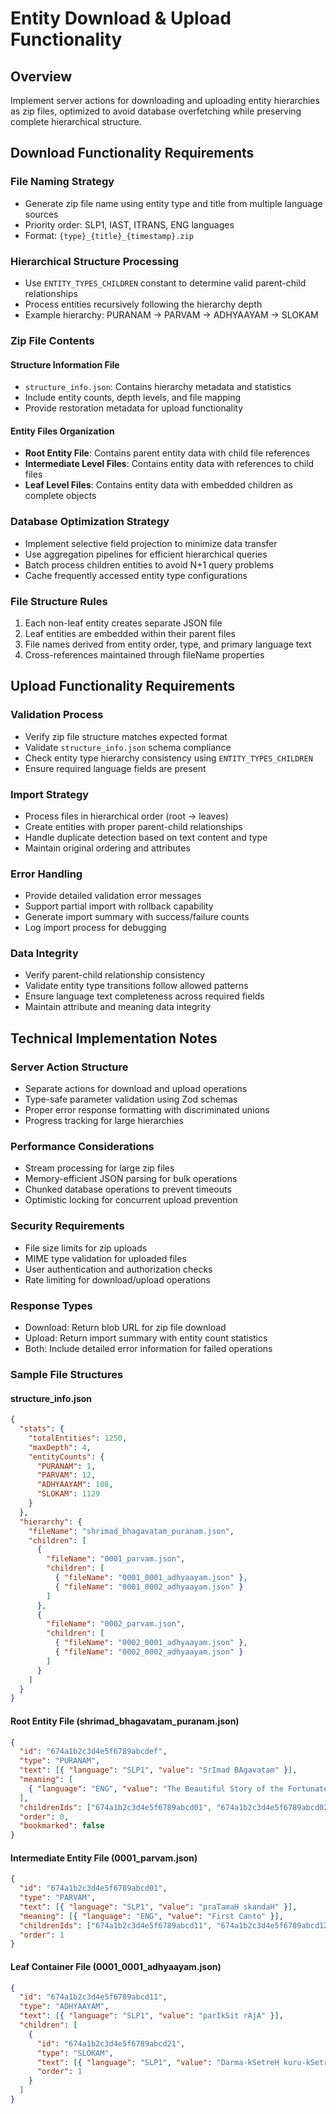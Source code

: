 # Entity Download & Upload Functionality

## Overview

Implement server actions for downloading and uploading entity hierarchies as zip files, optimized to avoid database overfetching while preserving complete hierarchical structure.

## Download Functionality Requirements

### File Naming Strategy

- Generate zip file name using entity type and title from multiple language sources
- Priority order: SLP1, IAST, ITRANS, ENG languages
- Format: `{type}_{title}_{timestamp}.zip`

### Hierarchical Structure Processing

- Use `ENTITY_TYPES_CHILDREN` constant to determine valid parent-child relationships
- Process entities recursively following the hierarchy depth
- Example hierarchy: PURANAM → PARVAM → ADHYAAYAM → SLOKAM

### Zip File Contents

#### Structure Information File

- `structure_info.json`: Contains hierarchy metadata and statistics
- Include entity counts, depth levels, and file mapping
- Provide restoration metadata for upload functionality

#### Entity Files Organization

- **Root Entity File**: Contains parent entity data with child file references
- **Intermediate Level Files**: Contains entity data with references to child files
- **Leaf Level Files**: Contains entity data with embedded children as complete objects

### Database Optimization Strategy

- Implement selective field projection to minimize data transfer
- Use aggregation pipelines for efficient hierarchical queries
- Batch process children entities to avoid N+1 query problems
- Cache frequently accessed entity type configurations

### File Structure Rules

1. Each non-leaf entity creates separate JSON file
2. Leaf entities are embedded within their parent files
3. File names derived from entity order, type, and primary language text
4. Cross-references maintained through fileName properties

## Upload Functionality Requirements

### Validation Process

- Verify zip file structure matches expected format
- Validate `structure_info.json` schema compliance
- Check entity type hierarchy consistency using `ENTITY_TYPES_CHILDREN`
- Ensure required language fields are present

### Import Strategy

- Process files in hierarchical order (root → leaves)
- Create entities with proper parent-child relationships
- Handle duplicate detection based on text content and type
- Maintain original ordering and attributes

### Error Handling

- Provide detailed validation error messages
- Support partial import with rollback capability
- Generate import summary with success/failure counts
- Log import process for debugging

### Data Integrity

- Verify parent-child relationship consistency
- Validate entity type transitions follow allowed patterns
- Ensure language text completeness across required fields
- Maintain attribute and meaning data integrity

## Technical Implementation Notes

### Server Action Structure

- Separate actions for download and upload operations
- Type-safe parameter validation using Zod schemas
- Proper error response formatting with discriminated unions
- Progress tracking for large hierarchies

### Performance Considerations

- Stream processing for large zip files
- Memory-efficient JSON parsing for bulk operations
- Chunked database operations to prevent timeouts
- Optimistic locking for concurrent upload prevention

### Security Requirements

- File size limits for zip uploads
- MIME type validation for uploaded files
- User authentication and authorization checks
- Rate limiting for download/upload operations

### Response Types

- Download: Return blob URL for zip file download
- Upload: Return import summary with entity count statistics
- Both: Include detailed error information for failed operations

### Sample File Structures

#### structure_info.json

```json
{
  "stats": {
    "totalEntities": 1250,
    "maxDepth": 4,
    "entityCounts": {
      "PURANAM": 1,
      "PARVAM": 12,
      "ADHYAAYAM": 108,
      "SLOKAM": 1129
    }
  },
  "hierarchy": {
    "fileName": "shrimad_bhagavatam_puranam.json",
    "children": [
      {
        "fileName": "0001_parvam.json",
        "children": [
          { "fileName": "0001_0001_adhyaayam.json" },
          { "fileName": "0001_0002_adhyaayam.json" }
        ]
      },
      {
        "fileName": "0002_parvam.json",
        "children": [
          { "fileName": "0002_0001_adhyaayam.json" },
          { "fileName": "0002_0002_adhyaayam.json" }
        ]
      }
    ]
  }
}
```

#### Root Entity File (shrimad_bhagavatam_puranam.json)

```json
{
  "id": "674a1b2c3d4e5f6789abcdef",
  "type": "PURANAM",
  "text": [{ "language": "SLP1", "value": "SrImad BAgavatam" }],
  "meaning": [
    { "language": "ENG", "value": "The Beautiful Story of the Fortunate One" }
  ],
  "childrenIds": ["674a1b2c3d4e5f6789abcd01", "674a1b2c3d4e5f6789abcd02"],
  "order": 0,
  "bookmarked": false
}
```

#### Intermediate Entity File (0001_parvam.json)

```json
{
  "id": "674a1b2c3d4e5f6789abcd01",
  "type": "PARVAM",
  "text": [{ "language": "SLP1", "value": "praTamaH skandaH" }],
  "meaning": [{ "language": "ENG", "value": "First Canto" }],
  "childrenIds": ["674a1b2c3d4e5f6789abcd11", "674a1b2c3d4e5f6789abcd12"],
  "order": 1
}
```

#### Leaf Container File (0001_0001_adhyaayam.json)

```json
{
  "id": "674a1b2c3d4e5f6789abcd11",
  "type": "ADHYAAYAM",
  "text": [{ "language": "SLP1", "value": "parIkSit rAjA" }],
  "children": [
    {
      "id": "674a1b2c3d4e5f6789abcd21",
      "type": "SLOKAM",
      "text": [{ "language": "SLP1", "value": "Darma-kSetreH kuru-kSetreH" }],
      "order": 1
    }
  ]
}
```
